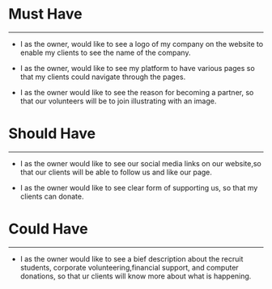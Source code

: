 # Must Have
___

- I as  the owner,  would like to see a logo of my company on the website  to enable my clients to see the name of the company.


- I as the owner, would like to see my platform to have various pages so that my clients could navigate through the pages.

- I as the owner would like to see the reason for becoming a partner, so that our volunteers  will be to join illustrating with an image.



# Should Have
___

-  I as the owner would like to see our social media links on our website,so that our clients will be able to follow us and like our page.


- I as the owner would like to see clear form of supporting us, so that my clients can donate.

# Could Have
___

- I as the owner would like to see a bief description about the recruit students, corporate volunteering,financial support, and computer donations, so that ur clients will know more about what is happening.
